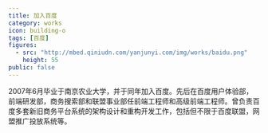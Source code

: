 ```yaml
---
title: 加入百度
category: works
icon: building-o
tags: [百度]
figures:
  - src: "http://mbed.qiniudn.com/yanjunyi.com/img/works/baidu.png"
    height: 55
public: false
---
```


2007年6月毕业于南京农业大学，并于同年加入百度。先后在百度用户体验部，前端研发部，商务搜索部和联盟事业部任前端工程师和高级前端工程师。曾负责百度多套新旧商务平台系统的架构设计和重构开发工作，包括但不限于百度联盟，网盟推广投放系统等。